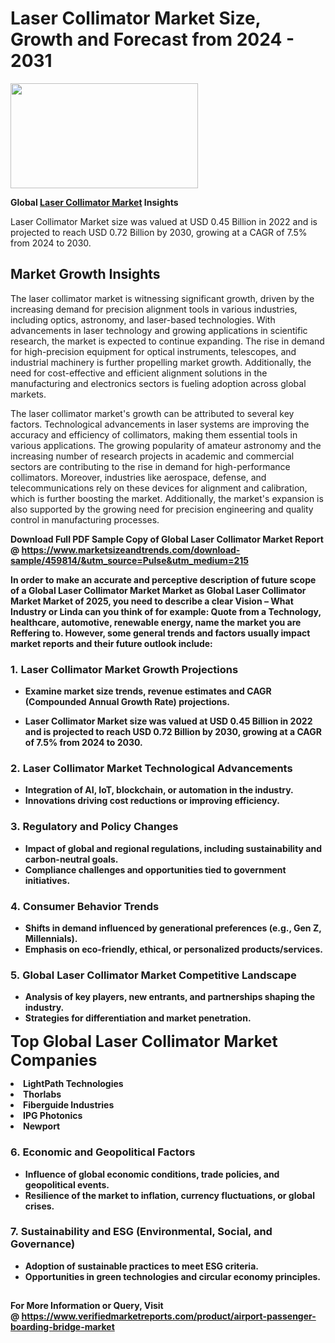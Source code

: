 <H1>Laser Collimator Market Size, Growth and Forecast from 2024 - 2031</H1><img class="aligncenter size-medium wp-image-584254" src="https://thirdeyenews.in/wp-content/uploads/2024/09/Global-Market-Research-300x168.jpeg" alt="" width="300" height="168" /><p><strong>Global&nbsp;<a href="https://www.marketsizeandtrends.com/download-sample/459814/&amp;utm_source=Pulse&amp;utm_medium=215">Laser Collimator Market</a> Insights</strong></p><p>Laser Collimator Market size was valued at USD 0.45 Billion in 2022 and is projected to reach USD 0.72 Billion by 2030, growing at a CAGR of 7.5% from 2024 to 2030.</p><p><h2>Market Growth Insights</h2> <p>The laser collimator market is witnessing significant growth, driven by the increasing demand for precision alignment tools in various industries, including optics, astronomy, and laser-based technologies. With advancements in laser technology and growing applications in scientific research, the market is expected to continue expanding. The rise in demand for high-precision equipment for optical instruments, telescopes, and industrial machinery is further propelling market growth. Additionally, the need for cost-effective and efficient alignment solutions in the manufacturing and electronics sectors is fueling adoption across global markets.</p> <p><strong></strong></p> <p>The laser collimator market's growth can be attributed to several key factors. Technological advancements in laser systems are improving the accuracy and efficiency of collimators, making them essential tools in various applications. The growing popularity of amateur astronomy and the increasing number of research projects in academic and commercial sectors are contributing to the rise in demand for high-performance collimators. Moreover, industries like aerospace, defense, and telecommunications rely on these devices for alignment and calibration, which is further boosting the market. Additionally, the market's expansion is also supported by the growing need for precision engineering and quality control in manufacturing processes.</p> <p><strong></p><p><span class=""><strong>Download Full PDF Sample Copy of Global Laser Collimator Market Report</strong> @ <a href="https://www.marketsizeandtrends.com/download-sample/459814/&amp;utm_source=Pulse&amp;utm_medium=215" target="_blank">https://www.marketsizeandtrends.com/download-sample/459814/&amp;utm_source=Pulse&amp;utm_medium=215</a></span></p><p>In order to make an accurate and perceptive description of future scope of a Global&nbsp;Laser Collimator Market Market as Global&nbsp;Laser Collimator Market Market of 2025, you need to describe a clear Vision &ndash; What Industry or Linda can you think of for example: Quote from a Technology, healthcare, automotive, renewable energy, name the market you are Reffering to. However, some general trends and factors usually impact market reports and their future outlook include:</p><h3>1.&nbsp;<strong>Laser Collimator Market Growth Projections</strong></h3><ul><li>Examine market size trends, revenue estimates and CAGR (Compounded Annual Growth Rate) projections.</li><li><p>Laser Collimator Market size was valued at USD 0.45 Billion in 2022 and is projected to reach USD 0.72 Billion by 2030, growing at a CAGR of 7.5% from 2024 to 2030.</p></li></ul><h3>2.&nbsp;<strong>Laser Collimator Market Technological Advancements</strong></h3><ul><li>Integration of AI, IoT, blockchain, or automation in the industry.</li><li>Innovations driving cost reductions or improving efficiency.</li></ul><h3>3.&nbsp;<strong>Regulatory and Policy Changes</strong></h3><ul><li>Impact of global and regional regulations, including sustainability and carbon-neutral goals.</li><li>Compliance challenges and opportunities tied to government initiatives.</li></ul><h3>4.&nbsp;<strong>Consumer Behavior Trends</strong></h3><ul><li>Shifts in demand influenced by generational preferences (e.g., Gen Z, Millennials).</li><li>Emphasis on eco-friendly, ethical, or personalized products/services.</li></ul><h3>5.&nbsp;<strong>Global Laser Collimator Market Competitive Landscape</strong></h3><ul><li>Analysis of key players, new entrants, and partnerships shaping the industry.</li><li>Strategies for differentiation and market penetration.</li></ul><p data-pm-slice="1 1 []"><span style="color: inherit; font-family: inherit; font-size: 25px;">Top Global Laser Collimator Market Companies</span></p><div class="" data-test-id=""><p><li>LightPath Technologies</li><li> Thorlabs</li><li> Fiberguide Industries</li><li> IPG Photonics</li><li> Newport</li></p></div><h3>6.&nbsp;<strong>Economic and Geopolitical Factors</strong></h3><ul><li>Influence of global economic conditions, trade policies, and geopolitical events.</li><li>Resilience of the market to inflation, currency fluctuations, or global crises.</li></ul><h3>7.&nbsp;<strong>Sustainability and ESG (Environmental, Social, and Governance)</strong></h3><ul><li>Adoption of sustainable practices to meet ESG criteria.</li><li>Opportunities in green technologies and circular economy principles.</li></ul><h2><strong style="font-size: 14px;">For More Information or Query, Visit @&nbsp;</strong><a style="background-color: #ffffff; font-size: 14px;" href="https://www.marketsizeandtrends.com/report/laser-collimator-market/" target="_blank">https://www.verifiedmarketreports.com/product/airport-passenger-boarding-bridge-market</a></h2>
